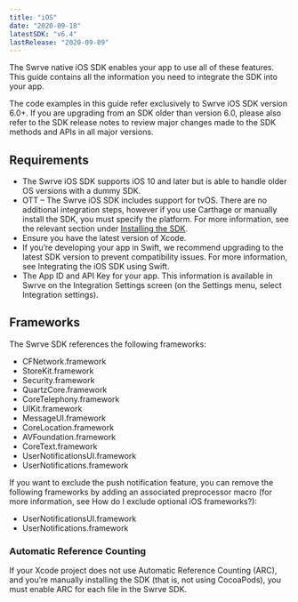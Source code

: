 ```yaml
---
title: "iOS"
date: "2020-09-18"
latestSDK: "v6.4"
lastRelease: "2020-09-09"
---
```


The Swrve native iOS SDK enables your app to use all of these features. This guide contains all the information you need to integrate the SDK into your app.

<Callout>
The code examples in this guide refer exclusively to Swrve iOS SDK version 6.0+. If you are upgrading from an SDK older than version 6.0, please also refer to the SDK release notes to review major changes made to the SDK methods and APIs in all major versions.
</Callout>

## Requirements

- The Swrve iOS SDK supports iOS 10 and later but is able to handle older OS versions with a dummy SDK.
- OTT – The Swrve iOS SDK includes support for tvOS. There are no additional integration steps, however if you use Carthage or manually install the SDK, you must specify the platform. For more information, see the relevant section under [Installing the SDK](https://docs.swrve.com/developer-documentation/integration/ios/#Installing_the_SDK).
- Ensure you have the latest version of Xcode.
- If you’re developing your app in Swift, we recommend upgrading to the latest SDK version to prevent compatibility issues. For more information, see Integrating the iOS SDK using Swift.
- The App ID and API Key for your app. This information is available in Swrve on the Integration Settings screen (on the Settings menu, select Integration settings).


## Frameworks

The Swrve SDK references the following frameworks:

- CFNetwork.framework
- StoreKit.framework
- Security.framework
- QuartzCore.framework
- CoreTelephony.framework
- UIKit.framework
- MessageUI.framework
- CoreLocation.framework
- AVFoundation.framework
- CoreText.framework
- UserNotificationsUI.framework
- UserNotifications.framework

If you want to exclude the push notification feature, you can remove the following frameworks by adding an associated preprocessor macro (for more information, see How do I exclude optional iOS frameworks?):

- UserNotificationsUI.framework
- UserNotifications.framework

### Automatic Reference Counting
If your Xcode project does not use Automatic Reference Counting (ARC), and you’re manually installing the SDK (that is, not using CocoaPods), you must enable ARC for each file in the Swrve SDK.